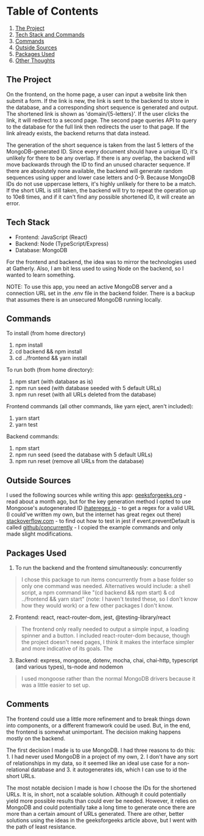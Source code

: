 # Table of Contents
1. [The Project](#the-project)
2. [Tech Stack and Commands](#tech-stack)
3. [Commands](#commands)
3. [Outside Sources](#outside-sources)
4. [Packages Used](#packages-used)
5. [Other Thoughts](#other-thoughts)

## The Project

On the frontend, on the home page, a user can input a website link then submit a form. If the link is new, the link is sent to the backend to store in the database, and a corresponding short sequence is generated and output. The shortened link is shown as 'domain/{5-letters}'. If the user clicks the link, it will redirect to a second page. The second page queries API to query to the database for the full link then redirects the user to that page. If the link already exists, the backend returns that data instead.

The generation of the short sequence is taken from the last 5 letters of the MongoDB-generated ID. Since every document should have a unique ID, it's unlikely for there to be any overlap. If there is any overlap, the backend will move backwards through the ID to find an unused character sequence. If there are absolutely none available, the backend will generate random sequences using upper and lower case letters and 0-9. Because MongoDB IDs do not use uppercase letters, it's highly unlikely for there to be a match. If the short URL is still taken, the backend will try to repeat the operation up to 10e8 times, and if it can't find any possible shortened ID, it will create an error.

## Tech Stack
* Frontend: JavaScript (React)
* Backend: Node (TypeScript/Express)
* Database: MongoDB

For the frontend and backend, the idea was to mirror the technologies used at Gatherly. Also, I am bit less used to using Node on the backend, so I wanted to learn something.

NOTE: To use this app, you need an active MongoDB server and a connection URL set in the .env file in the backend folder. There is a backup that assumes there is an unsecured MongoDB running locally.

## Commands
To install (from home directory)
1. npm install
2. cd backend && npm install
3. cd ../frontend && yarn install

To run both (from home directory):
1. npm start (with database as is)
2. npm run seed (with database seeded with 5 default URLs)
3. npm run reset (with all URLs deleted from the database)

Frontend commands (all other commands, like yarn eject, aren't included):
1. yarn start
2. yarn test

Backend commands:
1. npm start
3. npm run seed (seed the database with 5 default URLs)
4. npm run reset (remove all URLs from the database)

## Outside Sources

I used the following sources while writing this app:
[geeksforgeeks.org](https://www.geeksforgeeks.org/how-to-design-a-tiny-url-or-url-shortener/) - read about a month ago, but for the key generation method I opted to use Mongoose's autogenerated ID
[ihateregex.io](https://ihateregex.io/expr/url/) - to get a regex for a valid URL (I could've written my own, but the internet has great regex out there)
[stackoverflow.com](https://stackoverflow.com/questions/60455119/react-jest-test-preventdefault-action) - to find out how to test in jest if event.preventDefault is called
[github/concurrently](https://github.com/open-cli-tools/concurrently) - I copied the example commands and only made slight modifications.

## Packages Used

1. To run the backend and the frontend simultaneously: concurrently
> I chose this package to run items concurrently from a base folder so only one command was needed. Alternatives would include: a shell script, a npm command like "(cd backend && npm start) & cd ../frontend && yarn start" (note: I haven't tested these, so I don't know how they would work) or a few other packages I don't know.
2. Frontend: react, react-router-dom, jest, @testing-library/react
> The frontend only really needed to output a simple input, a loading spinner and a button. I included react-router-dom because, though the project doesn't need pages, I think it makes the interface simpler and more indicative of its goals. The 
3. Backend: express, mongoose, dotenv, mocha, chai, chai-http, typescript (and various types), ts-node and nodemon
> I used mongoose rather than the normal MongoDB drivers because it was a little easier to set up.

## Comments

The frontend could use a little more refinement and to break things down into components, or a different framework could be used. But, in the end, the frontend is somewhat unimportant. The decision making happens mostly on the backend.

The first decision I made is to use MongoDB. I had three reasons to do this: 1. I had never used MongoDB in a project of my own, 2. I don't have any sort of relationships in my data, so it seemed like an ideal use case for a non-relational database and 3. it autogenerates ids, which I can use to id the short URLs.

The most notable decision I made is how I choose the IDs for the shortened URLs. It is, in short, not a scalable solution. Although it could potentially yield more possible results than could ever be needed. However, it relies on MongoDB and could potentially take a long time to generate once there are more than a certain amount of URLs generated. There are other, better solutions using the ideas in the geeksforgeeks article above, but I went with the path of least resistance.